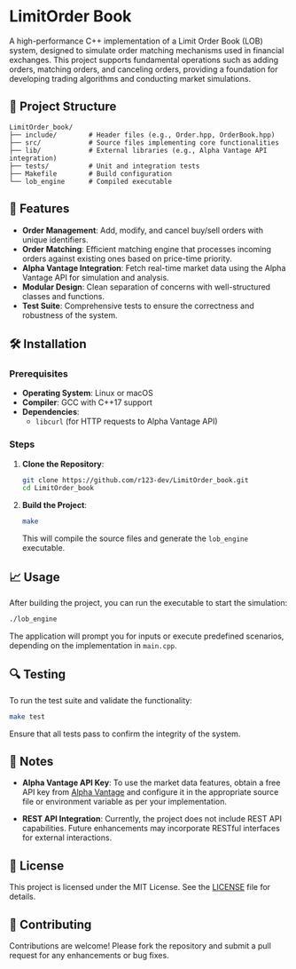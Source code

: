 
# LimitOrder Book

A high-performance C++ implementation of a Limit Order Book (LOB) system, designed to simulate order matching mechanisms used in financial exchanges. This project supports fundamental operations such as adding orders, matching orders, and canceling orders, providing a foundation for developing trading algorithms and conducting market simulations.

## 📁 Project Structure

```
LimitOrder_book/
├── include/        # Header files (e.g., Order.hpp, OrderBook.hpp)
├── src/            # Source files implementing core functionalities
├── lib/            # External libraries (e.g., Alpha Vantage API integration)
├── tests/          # Unit and integration tests
├── Makefile        # Build configuration
└── lob_engine      # Compiled executable
```

## 🚀 Features

- **Order Management**: Add, modify, and cancel buy/sell orders with unique identifiers.
- **Order Matching**: Efficient matching engine that processes incoming orders against existing ones based on price-time priority.
- **Alpha Vantage Integration**: Fetch real-time market data using the Alpha Vantage API for simulation and analysis.
- **Modular Design**: Clean separation of concerns with well-structured classes and functions.
- **Test Suite**: Comprehensive tests to ensure the correctness and robustness of the system.

## 🛠️ Installation

### Prerequisites

- **Operating System**: Linux or macOS
- **Compiler**: GCC with C++17 support
- **Dependencies**:
  - `libcurl` (for HTTP requests to Alpha Vantage API)

### Steps

1. **Clone the Repository**:

   ```bash
   git clone https://github.com/r123-dev/LimitOrder_book.git
   cd LimitOrder_book
   ```

2. **Build the Project**:

   ```bash
   make
   ```

   This will compile the source files and generate the `lob_engine` executable.

## 📈 Usage

After building the project, you can run the executable to start the simulation:

```bash
./lob_engine
```

The application will prompt you for inputs or execute predefined scenarios, depending on the implementation in `main.cpp`.

## 🔍 Testing

To run the test suite and validate the functionality:

```bash
make test
```

Ensure that all tests pass to confirm the integrity of the system.

## 📌 Notes

- **Alpha Vantage API Key**: To use the market data features, obtain a free API key from [Alpha Vantage](https://www.alphavantage.co/support/#api-key) and configure it in the appropriate source file or environment variable as per your implementation.

- **REST API Integration**: Currently, the project does not include REST API capabilities. Future enhancements may incorporate RESTful interfaces for external interactions.

## 📄 License

This project is licensed under the MIT License. See the [LICENSE](LICENSE) file for details.

## 🤝 Contributing

Contributions are welcome! Please fork the repository and submit a pull request for any enhancements or bug fixes.
